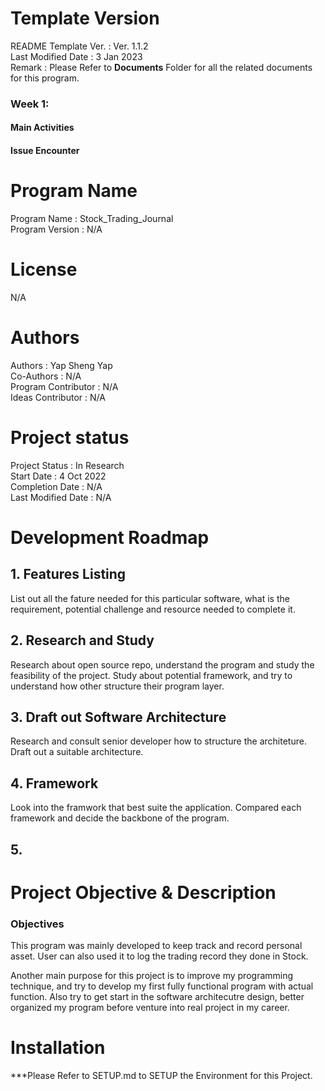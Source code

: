 # Template Version
README Template Ver.        : Ver. 1.1.2 <br>
Last Modified Date          : 3 Jan 2023 <br>
Remark                      : Please Refer to **Documents** Folder for all the related documents for this program.

### Week 1:
#### Main Activities
#### Issue Encounter
# Program Name
Program Name            : Stock_Trading_Journal <br>
Program Version         : N/A <br>

# License
N/A

# Authors
Authors                 : Yap Sheng Yap <br>
Co-Authors              : N/A <br>
Program Contributor     : N/A <br>
Ideas Contributor       : N/A <br>

# Project status
Project Status          : In Research <br>
Start Date              : 4 Oct 2022 <br>
Completion Date         : N/A <br>
Last Modified Date      : N/A <br>

# Development Roadmap
## 1. Features Listing
List out all the fature needed for this particular software, what is the requirement, potential challenge and resource needed to complete it.

## 2. Research and Study
Research about open source repo, understand the program and study the feasibility of the project. Study about potential framework, and try to understand how other structure their program layer.

## 3. Draft out Software Architecture
Research and consult senior developer how to structure the architeture. Draft out a suitable architecture.

## 4. Framework
Look into the framwork that best suite the application. Compared each framework and decide the backbone of the program. 

## 5. 


# Project Objective & Description
### Objectives
This program was mainly developed to keep track and record personal asset. User can also used it to log the trading record they done in Stock.

Another main purpose for this project is to improve my programming technique, and try to develop my first fully functional program with actual function. Also try to get start in the software architecutre design, better organized my program before venture into real project in my career.


# Installation
***Please Refer to SETUP.md to SETUP the Environment for this Project.

